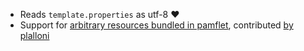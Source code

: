 * Reads `template.properties` as utf-8 ♥
* Support for [arbitrary resources bundled in pamflet][files], contributed
  [by plalloni][29]

[files]: http://pamflet.databinder.net/Additional+resources.html
[29]: https://github.com/n8han/pamflet/pull/29

